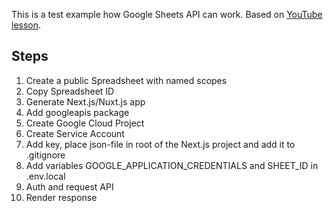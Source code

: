 This is a test example how Google Sheets API can work. Based on [YouTube lesson](https://www.youtube.com/watch?v=K6Vcfm7TA5U).

## Steps

1. Create a public Spreadsheet with named scopes
2. Copy Spreadsheet ID
3. Generate Next.js/Nuxt.js app
4. Add googleapis package
5. Create Google Cloud Project
6. Create Service Account
7. Add key, place json-file in root of the Next.js project and add it to .gitignore
8. Add variables GOOGLE_APPLICATION_CREDENTIALS and SHEET_ID in .env.local
9. Auth and request API
10. Render response
